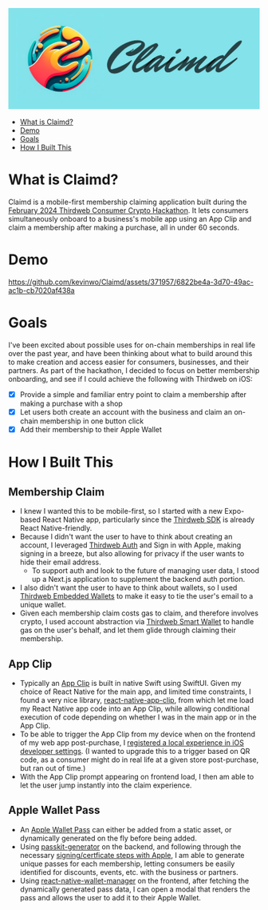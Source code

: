 ![Claimd: Memberships for You](https://github.com/kevinwo/Claimd/blob/main/ClamdWordmarkLogo.jpg?raw=true)

- [What is Claimd?](#what-is-claimd)
- [Demo](#demo)
- [Goals](#goals)
- [How I Built This](#how-i-built-this)

# What is Claimd?

Claimd is a mobile-first membership claiming application built during the [February 2024 Thirdweb Consumer Crypto Hackathon](https://thirdweb.com/hackathon/consumer-crypto). It lets consumers simultaneously onboard to a business's mobile app using an App Clip and claim a membership after making a purchase, all in under 60 seconds.

# Demo

https://github.com/kevinwo/Claimd/assets/371957/6822be4a-3d70-49ac-ac1b-cb7020af438a

# Goals

I've been excited about possible uses for on-chain memberships in real life over the past year, and have been thinking about what to build around this to make creation and access easier for consumers, businesses, and their partners. As part of the hackathon, I decided to focus on better membership onboarding, and see if I could achieve the following with Thirdweb on iOS:

- [x] Provide a simple and familiar entry point to claim a membership after making a purchase with a shop
- [x] Let users both create an account with the business and claim an on-chain membership in one button click
- [x] Add their membership to their Apple Wallet

# How I Built This

## Membership Claim

- I knew I wanted this to be mobile-first, so I started with a new Expo-based React Native app, particularly since the [Thirdweb SDK](https://portal.thirdweb.com/react-native) is already React Native-friendly.
- Because I didn't want the user to have to think about creating an account, I leveraged [Thirdweb Auth](https://thirdweb.com/auth) and Sign in with Apple, making signing in a breeze, but also allowing for privacy if the user wants to hide their email address.
  - To support auth and look to the future of managing user data, I stood up a Next.js application to supplement the backend auth portion.
- I also didn't want the user to have to think about wallets, so I used [Thirdweb Embedded Wallets](https://thirdweb.com/embedded-wallets) to make it easy to tie the user's email to a unique wallet.
- Given each membership claim costs gas to claim, and therefore involves crypto, I used account abstraction via [Thirdweb Smart Wallet](https://thirdweb.com/account-abstraction) to handle gas on the user's behalf, and let them glide through claiming their membership.

## App Clip

- Typically an [App Clip](https://developer.apple.com/app-clips/) is built in native Swift using SwiftUI. Given my choice of React Native for the main app, and limited time constraints, I found a very nice library, [react-native-app-clip](https://github.com/bndkt/react-native-app-clip), from which let me load my React Native app code into an App Clip, while allowing conditional execution of code depending on whether I was in the main app or in the App Clip.
- To be able to trigger the App Clip from my device when on the frontend of my web app post-purchase, I [registered a local experience in iOS developer settings](https://developer.apple.com/documentation/app_clips/testing_the_launch_experience_of_your_app_clip#3671998). (I wanted to upgrade this to a trigger based on QR code, as a consumer might do in real life at a given store post-purchase, but ran out of time.)
- With the App Clip prompt appearing on frontend load, I then am able to let the user jump instantly into the claim experience.

## Apple Wallet Pass

- An [Apple Wallet Pass](https://developer.apple.com/documentation/walletpasses) can either be added from a static asset, or dynamically generated on the fly before being added.
- Using [passkit-generator](https://github.com/alexandercerutti/passkit-generator) on the backend, and following through the necessary [signing/certficate steps with Apple](https://developer.apple.com/documentation/walletpasses/building_a_pass#3732524), I am able to generate unique passes for each membership, letting consumers be easily identified for discounts, events, etc. with the business or partners.
- Using [react-native-wallet-manager](https://github.com/dev-family/react-native-wallet-manager) on the frontend, after fetching the dynamically generated pass data, I can open a modal that renders the pass and allows the user to add it to their Apple Wallet.
